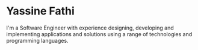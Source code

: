 # Yassine Fathi

I'm a Software Engineer with experience designing, developing and implementing applications and solutions using a range of technologies and programming languages.
